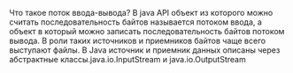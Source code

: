 Что такое поток ввода-вывода?
В java API объект из которого можно считать последовательность байтов называется потоком ввода, а объект в который можно записать последовательность байтов потоком вывода.
В роли таких источников и приемников байтов чаще всего выступают файлы.
В Java источник и приемник данных описаны через абстрактные классы.java.io.InputStream и java.io.OutputStream
